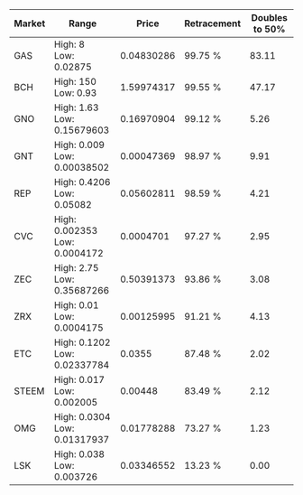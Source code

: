 | Market | Range | Price| Retracement | Doubles to 50% |
| --- | --- | --- | --- | --- |
| GAS | High: 8<br />Low: 0.02875 | 0.04830286 | 99.75 % | 83.11 |
| BCH | High: 150<br />Low: 0.93 | 1.59974317 | 99.55 % | 47.17 |
| GNO | High: 1.63<br />Low: 0.15679603 | 0.16970904 | 99.12 % | 5.26 |
| GNT | High: 0.009<br />Low: 0.00038502 | 0.00047369 | 98.97 % | 9.91 |
| REP | High: 0.4206<br />Low: 0.05082 | 0.05602811 | 98.59 % | 4.21 |
| CVC | High: 0.002353<br />Low: 0.0004172 | 0.0004701 | 97.27 % | 2.95 |
| ZEC | High: 2.75<br />Low: 0.35687266 | 0.50391373 | 93.86 % | 3.08 |
| ZRX | High: 0.01<br />Low: 0.0004175 | 0.00125995 | 91.21 % | 4.13 |
| ETC | High: 0.1202<br />Low: 0.02337784 | 0.0355 | 87.48 % | 2.02 |
| STEEM | High: 0.017<br />Low: 0.002005 | 0.00448 | 83.49 % | 2.12 |
| OMG | High: 0.0304<br />Low: 0.01317937 | 0.01778288 | 73.27 % | 1.23 |
| LSK | High: 0.038<br />Low: 0.003726 | 0.03346552 | 13.23 % | 0.00 |
